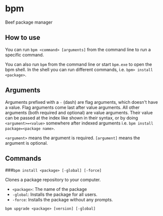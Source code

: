 # bpm
Beef package manager

## How to use

You can run `bpm <command> [arguments]` from the command line to run a specific command.

You can also run `bpm` from the command line or start `bpm.exe` to open the bpm shell.
In the shell you can run different commands, i.e. `bpm> install <package>`.

## Arguments

Arguments prefixed with a `-` (dash) are flag arguments, which doesn't have a value. Flag arguments come last after value arguments.
All other arguments (both required and optional) are value arguments. Their value can be passed at the index like shown in their syntax, or by doing `<argument>=<value>` somewhere after indexed arguments i.e. `bpm install package=<package name>`.

`<argument>` means the argument is required.
`[argument]` means the argument is optional.

## Commands

###`bpm install <package> [-global] [-force]`

Clones a package repository to your computer.

- `<package>`: The name of the package
- `-global`: Installs the package for all users.
- `-force`: Installs the package without any prompts.

`bpm upgrade <package> [version] [-global]`
